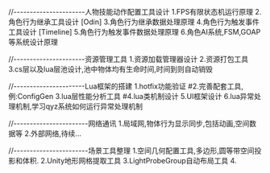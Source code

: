 //----------------------人物技能动作配置工具设计
1.FPS有限状态机运行原理
2.角色行为继承工具设计                  [Odin]
3.角色行为继承数据处理原理
4.角色行为触发事件工具设计              [Timeline]
5.角色行为触发事件数据处理原理
6.角色AI系统,FSM,GOAP等系统设计原理


//----------------------资源管理工具
1.资源加载管理器设计
2.资源打包工具
3.cs层以及lua层池设计,池中物体均有生命时间,时间到则自动销毁


//----------------------Lua框架的搭建
1.hotfix功能验证
#2.完善配套工具,例:ConfigGen
3.lua层性能分析工具
#4.lua类机制设计
5.UI框架设计
6.lua异常处理机制,学习qyz系统如何运行异常处理机制


//-----------------------网络通讯
1.局域网,物体行为显示同步,包括动画,空间数据等
2.外部网络,待续...


//-----------------------场景工具整理
1.空间几何配置工具,多边形,圆等带空间投影和体积.
2.Unity地形网格提取工具
3.LightProbeGroup自动布局工具
4.
